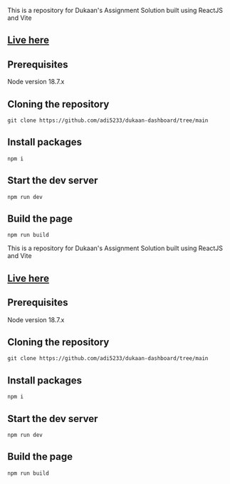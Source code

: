 This is a repository for Dukaan's Assignment Solution built using ReactJS and Vite

## [Live here](https://dukaan-payouts-dashboard.netlify.app/)

## Prerequisites

Node version 18.7.x

## Cloning the repository

```shell
git clone https://github.com/adi5233/dukaan-dashboard/tree/main

```

## Install packages

```shell
npm i
```

## Start the dev server

```shell
npm run dev
```

## Build the page

```shell
npm run build
```

This is a repository for Dukaan's Assignment Solution built using ReactJS and Vite

## [Live here](https://dukaan-payouts-dashboard.netlify.app/)

## Prerequisites

Node version 18.7.x

## Cloning the repository

```shell
git clone https://github.com/adi5233/dukaan-dashboard/tree/main

```

## Install packages

```shell
npm i
```

## Start the dev server

```shell
npm run dev
```

## Build the page

```shell
npm run build
```
